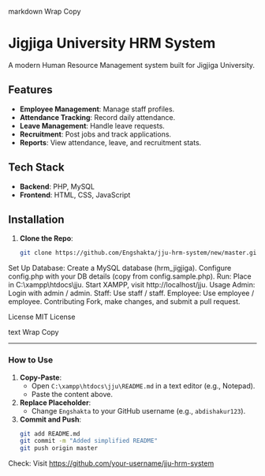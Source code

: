 markdown
Wrap
Copy
# Jigjiga University HRM System

A modern Human Resource Management system built for Jigjiga University.

## Features
- **Employee Management**: Manage staff profiles.
- **Attendance Tracking**: Record daily attendance.
- **Leave Management**: Handle leave requests.
- **Recruitment**: Post jobs and track applications.
- **Reports**: View attendance, leave, and recruitment stats.

## Tech Stack
- **Backend**: PHP, MySQL
- **Frontend**: HTML, CSS, JavaScript

## Installation
1. **Clone the Repo**:
   ```bash
   git clone https://github.com/Engshakta/jju-hrm-system/new/master.git
Set Up Database:
Create a MySQL database (hrm_jigjiga).
Configure config.php with your DB details (copy from config.sample.php).
Run:
Place in C:\xampp\htdocs\jju.
Start XAMPP, visit http://localhost/jju.
Usage
Admin: Login with admin / admin.
Staff: Use staff / staff.
Employee: Use employee / employee.
Contributing
Fork, make changes, and submit a pull request.

License
MIT License

text
Wrap
Copy

---

### How to Use
1. **Copy-Paste**:
   - Open `C:\xampp\htdocs\jju\README.md` in a text editor (e.g., Notepad).
   - Paste the content above.
2. **Replace Placeholder**:
   - Change `Engshakta` to your GitHub username (e.g., `abdishakur123`).
3. **Commit and Push**:
   ```bash
   git add README.md
   git commit -m "Added simplified README"
   git push origin master
Check: Visit https://github.com/your-username/jju-hrm-system
